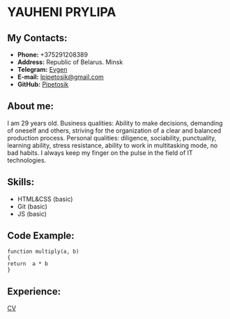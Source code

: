 # YAUHENI PRYLIPA
## My Contacts:
* **Phone:** +375291208389
* **Address:** Republic of Belarus. Minsk
* **Telegram:** [Evgen](https://t.me/PriEvg "Telegram Account")
* **E-mail:** lpipetosik@gmail.com
* **GitHub:**  [Pipetosik](https://https://github.com/Pipetosik "GitHub Account")

## About me:

I am 29 years old.
Business qualities: Ability to make decisions, demanding of oneself and others, striving for the organization of a clear and balanced production process.
Personal qualities: diligence, sociability, punctuality, learning ability, stress resistance, ability to work in multitasking mode, no bad habits.
I always keep my finger on the pulse in the field of IT technologies.

## Skills:

- HTML&CSS (basic)
- Git (basic)
- JS (basic)

## Code Example:

```
function multiply(a, b)
{
return  a * b
}
```

## Experience:
[CV](https://pipetosik.github.io/rsschool-cv/cv "CV page")